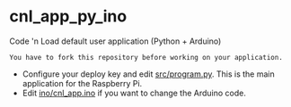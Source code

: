 # cnl_app_py_ino

Code 'n Load default user application (Python + Arduino)

    You have to fork this repository before working on your application.

- Configure your deploy key and edit [src/program.py](src/program.py). This is the main application for the Raspberry Pi.
- Edit [ino/cnl_app.ino](ino/cnl_app.ino) if you want to change the Arduino code.
